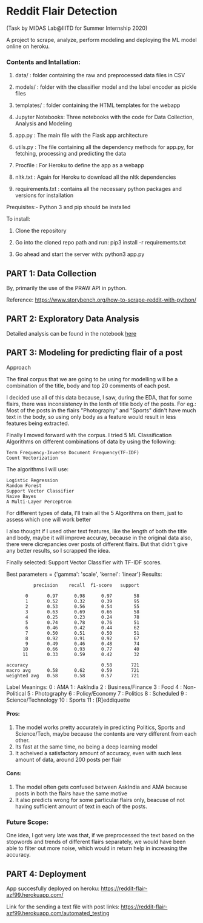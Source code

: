 # Reddit Flair Detection
(Task by MIDAS Lab@IIITD for Summer Internship 2020)


A project to scrape, analyze, perform modeling and deploying the ML model online on heroku.

### Contents and Intallation:

1. data/ : folder containing the raw and preprocessed data files in CSV

2. models/ : folder with the classifier model and the label encoder as pickle files

3. templates/ : folder containing the HTML templates for the webapp

4. Jupyter Notebooks: Three notebooks with the code for Data Collection, Analysis and Modeling

5. app.py : The main file with the Flask app architecture

6. utils.py : The file containing all the dependency methods for app.py, for fetching, processing and predicting the data

7. Procfile : For Heroku to define the app as a webapp

8. nltk.txt : Again for Heroku to download all the nltk dependencies

9. requirements.txt : contains all the necessary python packages and versions for installation

Prequisites:- Python 3 and pip should be installed

To install:
1. Clone the repository

2. Go into the cloned repo path and run:
	pip3 install -r requirements.txt
 
3. Go ahead and start the server with:
	python3 app.py


## PART 1: Data Collection
By, primarily the use of the PRAW API in python.

Reference: https://www.storybench.org/how-to-scrape-reddit-with-python/


## PART 2:  Exploratory Data Analysis
Detailed analysis can be found in the notebook [here](https://github.com/azf99/midas-iiitd-internship-challenge-2020/blob/master/Part%202-%20Exploratory%20Data%20Analysis.ipynb)

## PART 3: Modeling for predicting flair of a post

Approach

The final corpus that we are going to be using for modelling will be a combination of the title, body and top 20 comments of each post.

I decided use all of this data because, I saw, during the EDA, that for some flairs, there was inconsistency in the lenth of title body of the posts. For eg.: Most of the posts in the flairs "Photography" and "Sports" didn't have much text in the body, so using only body as a feature would result in less features being extracted.

Finally I moved forward with the corpus. I tried 5 ML Classification Algorithms on different combinations of data by using the following:

    Term Frequency-Inverse Document Frequency(TF-IDF)
    Count Vectorization

The algorithms I will use:

    Logistic Regression
    Random Forest
    Support Vector Classifier
    Naive Bayes
    A Multi-Layer Perceptron

For different types of data, I'll train all the 5 Algorithms on them, just to assess which one will work better

I also thought if I used other text features, like the length of both the title and body, maybe it will improve accuray, because in the original data also, there were dicrepancies over posts of different flairs. But that didn't give any better results, so I scrapped the idea.

Finally selected: Support Vector Classifier with TF-IDF scores.

Best parameters = {'gamma': 'scale', 'kernel': 'linear'}
Results:

              precision    recall  f1-score   support

           0       0.97      0.98      0.97        58
           1       0.52      0.32      0.39        95
           2       0.53      0.56      0.54        55
           3       0.63      0.69      0.66        58
           4       0.25      0.23      0.24        78
           5       0.74      0.78      0.76        51
           6       0.46      0.42      0.44        62
           7       0.50      0.51      0.50        51
           8       0.92      0.91      0.92        67
           9       0.49      0.46      0.48        74
          10       0.66      0.93      0.77        40
          11       0.33      0.59      0.42        32

    accuracy                           0.58       721
    macro avg      0.58      0.62      0.59       721
    weighted avg   0.58      0.58      0.57       721

Label Meanings:
0 : AMA
1 : AskIndia
2 : Business/Finance
3 : Food
4 : Non-Political
5 : Photography
6 : Policy/Economy
7 : Politics
8 : Scheduled
9 : Science/Technology
10 : Sports
11 : [R]eddiquette


#### Pros:
1. The model works pretty accurately in predicting Politics, Sports and Science/Tech, maybe because the contents are very different from each other.
2. Its fast at the same time, no being a deep learning model
3. It acheived a satisfactory amount of accuracy, even with such less amount of data, around 200 posts per flair

#### Cons:
1. The model often gets confused between AskIndia and AMA because posts in both the flairs have the same motive
2. It also predicts wrong for some particular flairs only, beacuse of not having sufficient amount of text in each of the posts. 

### Future Scope:
One idea, I got very late was that, if we preprocessed the text based on the stopwords and trends of different flairs separately, we would have been able to filter out more noise, which would in return help in increasing the accuracy.


## PART 4: Deployment

App succesfully deployed on heroku: https://reddit-flair-azf99.herokuapp.com/

Link for the sending a text file with post links: https://reddit-flair-azf99.herokuapp.com/automated_testing
